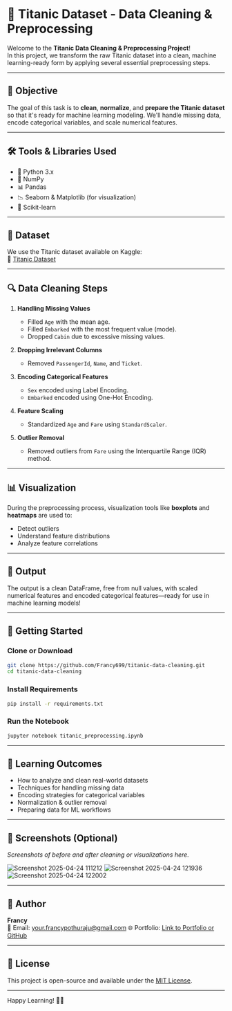 # 🧹 Titanic Dataset - Data Cleaning & Preprocessing

Welcome to the **Titanic Data Cleaning & Preprocessing Project**!  
In this project, we transform the raw Titanic dataset into a clean, machine learning-ready form by applying several essential preprocessing steps.

---

## 📌 Objective

The goal of this task is to **clean**, **normalize**, and **prepare the Titanic dataset** so that it's ready for machine learning modeling. We'll handle missing data, encode categorical variables, and scale numerical features.

---

## 🛠️ Tools & Libraries Used

- 🐍 Python 3.x
- 🧮 NumPy
- 📊 Pandas
- 📉 Seaborn & Matplotlib (for visualization)
- 🤖 Scikit-learn

---

## 📂 Dataset

We use the Titanic dataset available on Kaggle:  
🔗 [Titanic Dataset](https://www.kaggle.com/datasets/yasserh/titanic-dataset)

---

## 🔍 Data Cleaning Steps

1. **Handling Missing Values**
   - Filled `Age` with the mean age.
   - Filled `Embarked` with the most frequent value (mode).
   - Dropped `Cabin` due to excessive missing values.

2. **Dropping Irrelevant Columns**
   - Removed `PassengerId`, `Name`, and `Ticket`.

3. **Encoding Categorical Features**
   - `Sex` encoded using Label Encoding.
   - `Embarked` encoded using One-Hot Encoding.

4. **Feature Scaling**
   - Standardized `Age` and `Fare` using `StandardScaler`.

5. **Outlier Removal**
   - Removed outliers from `Fare` using the Interquartile Range (IQR) method.

---

## 📊 Visualization

During the preprocessing process, visualization tools like **boxplots** and **heatmaps** are used to:
- Detect outliers
- Understand feature distributions
- Analyze feature correlations

---

## 💾 Output

The output is a clean DataFrame, free from null values, with scaled numerical features and encoded categorical features—ready for use in machine learning models!

---

## 🚀 Getting Started

### Clone or Download

```bash
git clone https://github.com/Francy699/titanic-data-cleaning.git
cd titanic-data-cleaning
```

### Install Requirements

```bash
pip install -r requirements.txt
```

### Run the Notebook

```bash
jupyter notebook titanic_preprocessing.ipynb
```

---

## 🧠 Learning Outcomes

- How to analyze and clean real-world datasets
- Techniques for handling missing data
- Encoding strategies for categorical variables
- Normalization & outlier removal
- Preparing data for ML workflows

---

## 📸 Screenshots (Optional)

_Screenshots of before and after cleaning or visualizations here._

![Screenshot 2025-04-24 111212](https://github.com/user-attachments/assets/f8ee25a6-8e72-45ad-8814-9fd100f54b1b)
![Screenshot 2025-04-24 121936](https://github.com/user-attachments/assets/eb69a024-aa59-4f0b-aefd-8f5811362090)
![Screenshot 2025-04-24 122002](https://github.com/user-attachments/assets/e3c172d4-b5d2-4c89-af2e-783e82cb08b3)


---

## 👤 Author

**Francy**  
📧 Email: your.francypothuraju@gmail.com 
🌐 Portfolio: [Link to Portfolio or GitHub](https://github.com/Francy699)

---

## 📃 License

This project is open-source and available under the [MIT License](LICENSE).

---

Happy Learning! 🌊🚢
